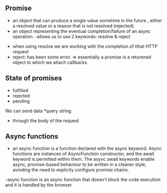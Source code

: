 ## Promise
- an object that can produce a single value sometime in the future , either a resolved value or a reason that is not resolved (rejected).
- an object representing the eventual completion/failure of an async operation.
-allows us to use 2 keywords: resolve & reject
* when using resolve we are working with the completion of tthat HTTP request
* reject: has been some error.
=> essentially a promise is a returened object to which we attach callbacks

## State of promises
* fulfilled
* rejected
* pending

We can send data
*query string
* through the body of the request

## Async functions

- an async function is a function declared with the async keyword. Async functions are instances of AsyncFunction constructor, and the await keyword is permitted within them. The async await keywords enable async, promise-based behaviour to be written in a cleaner style, avioding the need to explicity configure promise chains.

-async function is an async function that doesn't block the code execution and it is handled by the browser.